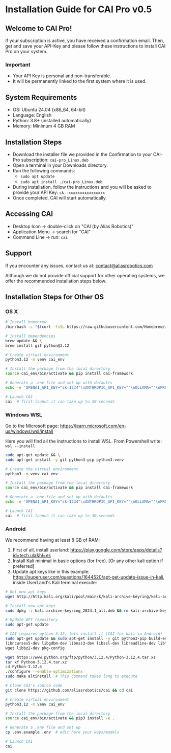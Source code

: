 # Installation Guide for CAI Pro v0.5

## Welcome to CAI Pro!

If your subscription is active, you have received a confirmation email. Then, get and save your API-Key and please follow these instructions to install CAI Pro on your system.

### Important

- Your API Key is personal and non-transferable.
- It will be permanently linked to the first system where it is used.

## System Requirements

- OS: Ubuntu 24.04 (x86_64, 64-bit)
- Language: English
- Python: 3.8+ (installed automatically)
- Memory: Minimum 4 GB RAM

## Installation Steps

- Download the installer file we provided in the Confirmation to your CAI-Pro subscription: `cai-pro_Linux.deb`
- Open a terminal in your Downloads directory.
- Run the following commands:
  - `sudo apt update`
  - `sudo apt install ./cai-pro_Linux.deb`
- During installation, follow the instructions and you will be asked to provide your API Key: `sk--xxxxxxxxxxxxxxxx`
- Once completed, CAI will start automatically.

## Accessing CAI

- Desktop Icon → double-click on "CAI (by Alias Robotics)"
- Application Menu → search for "CAI"
- Command Line → run: `cai`

## Support

If you encounter any issues, contact us at: contact@aliasrobotics.com

Although we do not provide official support for other operating systems, we offer the recommended installation steps below.

## Installation Steps for Other OS

### OS X

```bash
# Install homebrew
/bin/bash -c "$(curl -fsSL https://raw.githubusercontent.com/Homebrew/install/HEAD/install.sh)"

# Install dependencies
brew update && \
brew install git python@3.12

# Create virtual environment
python3.12 -m venv cai_env

# Install the package from the local directory
source cai_env/bin/activate && pip install cai-framework

# Generate a .env file and set up with defaults
echo -e 'OPENAI_API_KEY="sk-1234"\nANTHROPIC_API_KEY=""\nOLLAMA=""\nPROMPT_TOOLKIT_NO_CPR=1\nCAI_STREAM=false' > .env

# Launch CAI
cai  # first launch it can take up to 30 seconds
```

### Windows WSL

Go to the Microsoft page: https://learn.microsoft.com/en-us/windows/wsl/install

Here you will find all the instructions to install WSL. From Powershell write: `wsl --install`

```bash
sudo apt-get update && \
sudo apt-get install -y git python3-pip python3-venv

# Create the virtual environment
python3 -m venv cai_env

# Install the package from the local directory
source cai_env/bin/activate && pip install cai-framework

# Generate a .env file and set up with defaults
echo -e 'OPENAI_API_KEY="sk-1234"\nANTHROPIC_API_KEY=""\nOLLAMA=""\nPROMPT_TOOLKIT_NO_CPR=1\nCAI_STREAM=false' > .env

# Launch CAI
cai  # first launch it can take up to 30 seconds
```

### Android

We recommend having at least 8 GB of RAM:

1. First of all, install userland: https://play.google.com/store/apps/details?id=tech.ula&hl=es
2. Install Kali minimal in basic options (for free). [Or any other kali option if preferred]
3. Update apt keys like in this example: https://superuser.com/questions/1644520/apt-get-update-issue-in-kali, inside UserLand's Kali terminal execute:

```bash
# Get new apt keys
wget http://http.kali.org/kali/pool/main/k/kali-archive-keyring/kali-archive-keyring_2024.1_all.deb

# Install new apt keys
sudo dpkg -i kali-archive-keyring_2024.1_all.deb && rm kali-archive-keyring_2024.1_all.deb

# Update APT repository
sudo apt-get update

# CAI requires python 3.12, lets install it (CAI for kali in Android)
sudo apt-get update && sudo apt-get install -y git python3-pip build-essential zlib1g-dev \
libncurses5-dev libgdbm-dev libnss3-dev libssl-dev libreadline-dev libffi-dev libsqlite3-dev \
wget libbz2-dev pkg-config

wget https://www.python.org/ftp/python/3.12.4/Python-3.12.4.tar.xz
tar xf Python-3.12.4.tar.xz
cd Python-3.12.4
./configure --enable-optimizations
sudo make altinstall  # This command takes long to execute

# Clone CAI's source code
git clone https://github.com/aliasrobotics/cai && cd cai

# Create virtual environment
python3.12 -m venv cai_env

# Install the package from the local directory
source cai_env/bin/activate && pip3 install -e .

# Generate a .env file and set up
cp .env.example .env  # edit here your keys/models

# Launch CAI
cai
```


